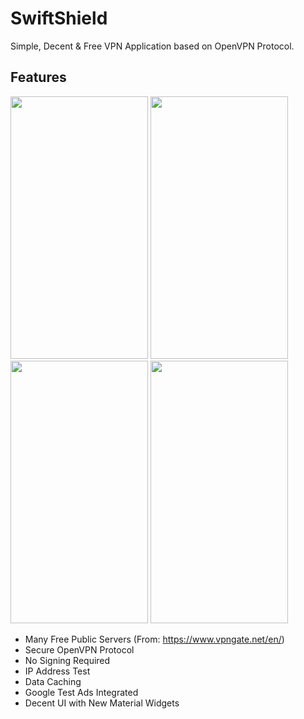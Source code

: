 # SwiftShield
Simple, Decent & Free VPN Application based on OpenVPN Protocol.

## Features
<img src="https://github.com/Thrilling-Tech-Workspace/VPN-App/assets/104030641/407e9e7a-926c-4610-85a9-0042d7ceb45c" width="220" height="420">
<img src="https://github.com/Thrilling-Tech-Workspace/VPN-App/assets/104030641/b88ee08e-c6e3-47fa-978d-f7fb65547051" width="220" height="420">
<img src="https://github.com/Thrilling-Tech-Workspace/VPN-App/assets/104030641/fa33093e-3a70-4739-aedb-bc8cba5f08a0" width="220" height="420">
<img src="https://github.com/Thrilling-Tech-Workspace/VPN-App/assets/104030641/a67a60d8-edcd-478a-a665-1ca4624b2a4c" width="220" height="420">



- Many Free Public Servers (From: https://www.vpngate.net/en/)
- Secure OpenVPN Protocol
- No Signing Required
- IP Address Test
- Data Caching
- Google Test Ads Integrated
- Decent UI with New Material Widgets
